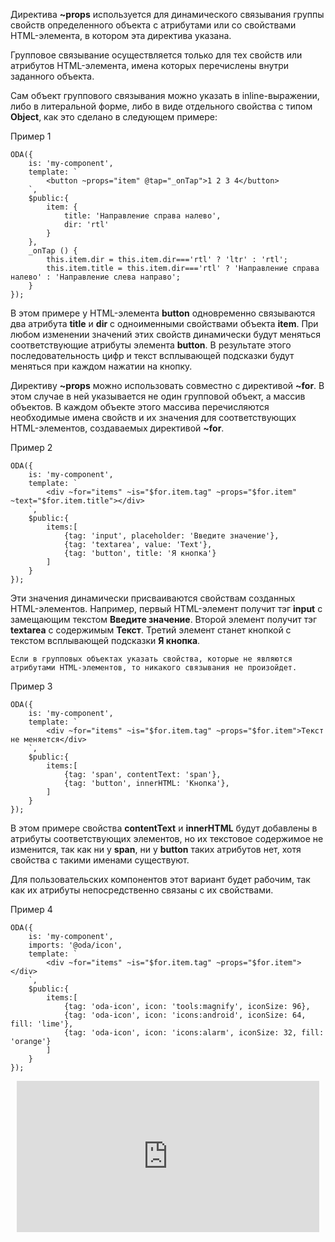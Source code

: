 Директива **~props** используется для динамического связывания группы свойств определенного объекта с атрибутами или со свойствами HTML-элемента, в котором эта директива указана.

Групповое связывание осуществляется только для тех свойств или атрибутов HTML-элемента, имена которых перечислены внутри заданного объекта.

Сам объект группового связывания можно указать в inline-выражении, либо в литеральной форме, либо в виде отдельного свойства с типом **Object**, как это сделано в следующем примере:

Пример 1
```javascript_run_edit_[my-component.js]
ODA({
    is: 'my-component',
    template: `
        <button ~props="item" @tap="_onTap">1 2 3 4</button>
    `,
    $public:{
        item: {
            title: 'Направление справа налево',
            dir: 'rtl'
        }
    },
    _onTap () {
        this.item.dir = this.item.dir==='rtl' ? 'ltr' : 'rtl';
        this.item.title = this.item.dir==='rtl' ? 'Направление справа налево' : 'Направление слева направо';
    }
});
```

В этом примере у HTML-элемента **button** одновременно связываются два атрибута **title** и **dir** с одноименными свойствами объекта **item**. При любом изменении значений этих свойств динамически будут меняться соответствующие атрибуты элемента **button**. В результате этого последовательность цифр и текст всплывающей подсказки будут меняться при каждом нажатии на кнопку.

Директиву **~props** можно использовать совместно с директивой **~for**. В этом случае в ней указывается не один групповой объект, а массив объектов. В каждом объекте этого массива перечисляются необходимые имена свойств и их значения для соответствующих HTML-элементов, создаваемых директивой **~for**.

Пример 2
```javascript_run_edit_[my-component.js]
ODA({
    is: 'my-component',
    template: `
        <div ~for="items" ~is="$for.item.tag" ~props="$for.item" ~text="$for.item.title"></div>
    `,
    $public:{
        items:[
            {tag: 'input', placeholder: 'Введите значение'},
            {tag: 'textarea', value: 'Text'},
            {tag: 'button', title: 'Я кнопка'}
        ]
    }
});
```

Эти значения динамически присваиваются свойствам созданных HTML-элементов. Например, первый HTML-элемент получит тэг **input** с замещающим текстом **Введите значение**. Второй элемент получит тэг **textarea** с содержимым **Текст**. Третий элемент станет кнопкой с текстом всплывающей подсказки **Я кнопка**.

```error_md
Если в групповых объектах указать свойства, которые не являются атрибутами HTML-элементов, то никакого связывания не произойдет.
```

Пример 3

```javascript_error_run_edit_[my-component.js]
ODA({
    is: 'my-component',
    template: `
        <div ~for="items" ~is="$for.item.tag" ~props="$for.item">Текст не меняется</div>
    `,
    $public:{
        items:[
            {tag: 'span', contentText: 'span'},
            {tag: 'button', innerHTML: 'Кнопка'},
        ]
    }
});
```

В этом примере свойства **contentText** и **innerHTML** будут добавлены в атрибуты соответствующих элементов, но их текстовое содержимое не изменится, так как ни у **span**, ни у **button** таких атрибутов нет, хотя свойства с такими именами существуют.

Для пользовательских компонентов этот вариант будет рабочим, так как их атрибуты непосредственно связаны с их свойствами.

Пример 4

```javascript_run_edit_[my-component.js]_h=200_
ODA({
    is: 'my-component',
    imports: '@oda/icon',
    template: `
        <div ~for="items" ~is="$for.item.tag" ~props="$for.item"></div>
    `,
    $public:{
        items:[
            {tag: 'oda-icon', icon: 'tools:magnify', iconSize: 96},
            {tag: 'oda-icon', icon: 'icons:android', iconSize: 64, fill: 'lime'},
            {tag: 'oda-icon', icon: 'icons:alarm', iconSize: 32, fill: 'orange'}
        ]
    }
});
```

<div style="position:relative;padding-bottom:48%; margin:10px">
    <iframe src="https://www.youtube.com/embed/JU-T3ZRUhqM?start=0" frameborder="0" allow="accelerometer; autoplay; encrypted-media; gyroscope; picture-in-picture" allowfullscreen
    	style="position:absolute;width:100%;height:100%;"></iframe>
</div>
